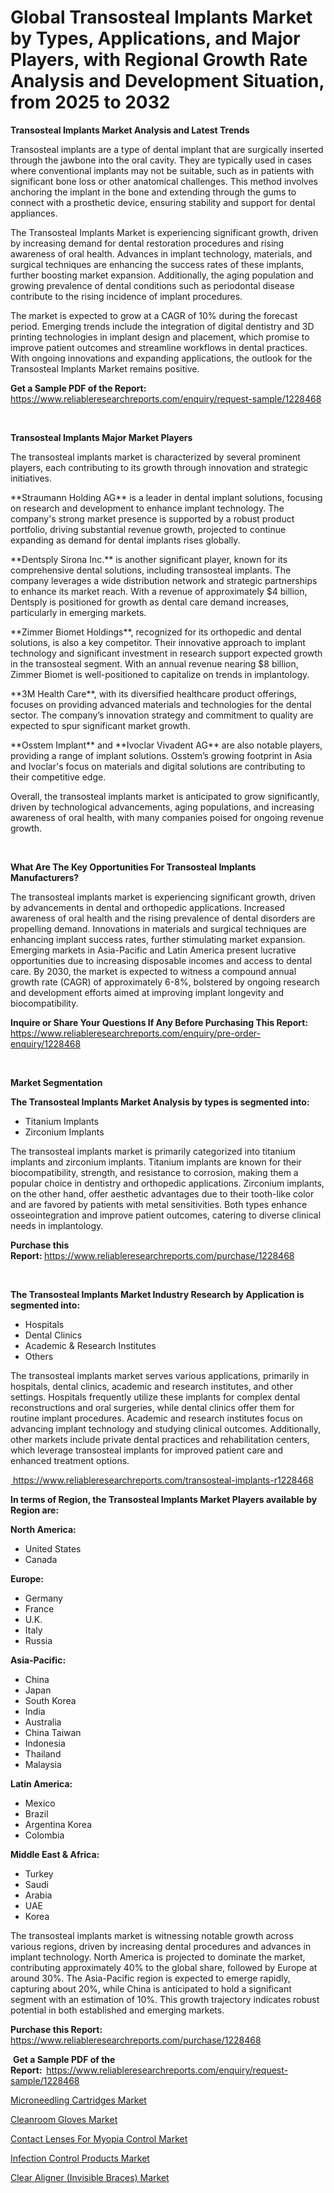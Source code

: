 <p><h1>Global Transosteal Implants Market by Types, Applications, and Major Players, with Regional Growth Rate Analysis and Development Situation, from 2025 to 2032</h1></p><p><strong>Transosteal Implants Market Analysis and Latest Trends</strong></p>
<p><p>Transosteal implants are a type of dental implant that are surgically inserted through the jawbone into the oral cavity. They are typically used in cases where conventional implants may not be suitable, such as in patients with significant bone loss or other anatomical challenges. This method involves anchoring the implant in the bone and extending through the gums to connect with a prosthetic device, ensuring stability and support for dental appliances.</p><p>The Transosteal Implants Market is experiencing significant growth, driven by increasing demand for dental restoration procedures and rising awareness of oral health. Advances in implant technology, materials, and surgical techniques are enhancing the success rates of these implants, further boosting market expansion. Additionally, the aging population and growing prevalence of dental conditions such as periodontal disease contribute to the rising incidence of implant procedures. </p><p>The market is expected to grow at a CAGR of 10% during the forecast period. Emerging trends include the integration of digital dentistry and 3D printing technologies in implant design and placement, which promise to improve patient outcomes and streamline workflows in dental practices. With ongoing innovations and expanding applications, the outlook for the Transosteal Implants Market remains positive.</p></p>
<p><strong>Get a Sample PDF of the Report:&nbsp;</strong> <a href="https://www.reliableresearchreports.com/enquiry/request-sample/1228468?utm_campaign=34&utm_medium=2&utm_source=Github&utm_content=ia&utm_term=03032025&utm_id=transosteal-implants">https://www.reliableresearchreports.com/enquiry/request-sample/1228468</a></p>
<p>&nbsp;</p>
<p><strong>Transosteal Implants Major Market Players</strong></p>
<p><p>The transosteal implants market is characterized by several prominent players, each contributing to its growth through innovation and strategic initiatives.</p><p>**Straumann Holding AG** is a leader in dental implant solutions, focusing on research and development to enhance implant technology. The company's strong market presence is supported by a robust product portfolio, driving substantial revenue growth, projected to continue expanding as demand for dental implants rises globally.</p><p>**Dentsply Sirona Inc.** is another significant player, known for its comprehensive dental solutions, including transosteal implants. The company leverages a wide distribution network and strategic partnerships to enhance its market reach. With a revenue of approximately $4 billion, Dentsply is positioned for growth as dental care demand increases, particularly in emerging markets.</p><p>**Zimmer Biomet Holdings**, recognized for its orthopedic and dental solutions, is also a key competitor. Their innovative approach to implant technology and significant investment in research support expected growth in the transosteal segment. With an annual revenue nearing $8 billion, Zimmer Biomet is well-positioned to capitalize on trends in implantology.</p><p>**3M Health Care**, with its diversified healthcare product offerings, focuses on providing advanced materials and technologies for the dental sector. The company’s innovation strategy and commitment to quality are expected to spur significant market growth.</p><p>**Osstem Implant** and **Ivoclar Vivadent AG** are also notable players, providing a range of implant solutions. Osstem’s growing footprint in Asia and Ivoclar's focus on materials and digital solutions are contributing to their competitive edge.</p><p>Overall, the transosteal implants market is anticipated to grow significantly, driven by technological advancements, aging populations, and increasing awareness of oral health, with many companies poised for ongoing revenue growth.</p></p>
<p>&nbsp;</p>
<p><strong>What Are The Key Opportunities For Transosteal Implants Manufacturers?</strong></p>
<p><p>The transosteal implants market is experiencing significant growth, driven by advancements in dental and orthopedic applications. Increased awareness of oral health and the rising prevalence of dental disorders are propelling demand. Innovations in materials and surgical techniques are enhancing implant success rates, further stimulating market expansion. Emerging markets in Asia-Pacific and Latin America present lucrative opportunities due to increasing disposable incomes and access to dental care. By 2030, the market is expected to witness a compound annual growth rate (CAGR) of approximately 6-8%, bolstered by ongoing research and development efforts aimed at improving implant longevity and biocompatibility.</p></p>
<p><strong>Inquire or Share Your Questions If Any Before Purchasing This Report:</strong> <a href="https://www.reliableresearchreports.com/enquiry/pre-order-enquiry/1228468?utm_campaign=34&utm_medium=2&utm_source=Github&utm_content=ia&utm_term=03032025&utm_id=transosteal-implants">https://www.reliableresearchreports.com/enquiry/pre-order-enquiry/1228468</a></p>
<p>&nbsp;</p>
<p><strong>Market Segmentation</strong></p>
<p><strong>The Transosteal Implants Market Analysis by types is segmented into:</strong></p>
<p><ul><li>Titanium Implants</li><li>Zirconium Implants</li></ul></p>
<p><p>The transosteal implants market is primarily categorized into titanium implants and zirconium implants. Titanium implants are known for their biocompatibility, strength, and resistance to corrosion, making them a popular choice in dentistry and orthopedic applications. Zirconium implants, on the other hand, offer aesthetic advantages due to their tooth-like color and are favored by patients with metal sensitivities. Both types enhance osseointegration and improve patient outcomes, catering to diverse clinical needs in implantology.</p></p>
<p><strong>Purchase this Report:&nbsp;</strong><a href="https://www.reliableresearchreports.com/purchase/1228468?utm_campaign=34&utm_medium=2&utm_source=Github&utm_content=ia&utm_term=03032025&utm_id=transosteal-implants">https://www.reliableresearchreports.com/purchase/1228468</a></p>
<p>&nbsp;</p>
<p><strong>The Transosteal Implants Market Industry Research by Application is segmented into:</strong></p>
<p><ul><li>Hospitals</li><li>Dental Clinics</li><li>Academic & Research Institutes</li><li>Others</li></ul></p>
<p><p>The transosteal implants market serves various applications, primarily in hospitals, dental clinics, academic and research institutes, and other settings. Hospitals frequently utilize these implants for complex dental reconstructions and oral surgeries, while dental clinics offer them for routine implant procedures. Academic and research institutes focus on advancing implant technology and studying clinical outcomes. Additionally, other markets include private dental practices and rehabilitation centers, which leverage transosteal implants for improved patient care and enhanced treatment options.</p></p>
<p><a href="https://www.reliableresearchreports.com/transosteal-implants-r1228468?utm_campaign=34&utm_medium=2&utm_source=Github&utm_content=ia&utm_term=03032025&utm_id=transosteal-implants">&nbsp;https://www.reliableresearchreports.com/transosteal-implants-r1228468</a></p>
<p><strong>In terms of Region, the Transosteal Implants Market Players available by Region are:</strong></p>
<p>
    <p> <strong> North America: </strong>
        <ul>
            <li>United States</li>
            <li>Canada</li>
        </ul>
        </p> 
    <p> <strong> Europe: </strong>
        <ul>
            <li>Germany</li>
            <li>France</li>
            <li>U.K.</li>
            <li>Italy</li>
            <li>Russia</li>
        </ul>
        </p> 
    <p> <strong> Asia-Pacific: </strong>
        <ul>
            <li>China</li>
            <li>Japan</li>
            <li>South Korea</li>
            <li>India</li>
            <li>Australia</li>
            <li>China Taiwan</li>
            <li>Indonesia</li>
            <li>Thailand</li>
            <li>Malaysia</li>
        </ul>
        </p> 
    <p> <strong> Latin America: </strong>
        <ul>
            <li>Mexico</li>
            <li>Brazil</li>
            <li>Argentina Korea</li>
            <li>Colombia</li>
        </ul>
        </p> 
    <p> <strong> Middle East & Africa: </strong>
        <ul>
            <li>Turkey</li>
            <li>Saudi</li>
            <li>Arabia</li>
            <li>UAE</li>
            <li>Korea</li>
        </ul>
    </p>
    </p>
<p><p>The transosteal implants market is witnessing notable growth across various regions, driven by increasing dental procedures and advances in implant technology. North America is projected to dominate the market, contributing approximately 40% to the global share, followed by Europe at around 30%. The Asia-Pacific region is expected to emerge rapidly, capturing about 20%, while China is anticipated to hold a significant segment with an estimation of 10%. This growth trajectory indicates robust potential in both established and emerging markets.</p></p>
<p><strong>Purchase this Report: </strong><a href="https://www.reliableresearchreports.com/purchase/1228468?utm_campaign=34&utm_medium=2&utm_source=Github&utm_content=ia&utm_term=03032025&utm_id=transosteal-implants">https://www.reliableresearchreports.com/purchase/1228468</a></p>
<p>&nbsp;<strong>Get a Sample PDF of the Report:&nbsp;&nbsp;</strong><a href="https://www.reliableresearchreports.com/enquiry/request-sample/1228468?utm_campaign=34&utm_medium=2&utm_source=Github&utm_content=ia&utm_term=03032025&utm_id=transosteal-implants">https://www.reliableresearchreports.com/enquiry/request-sample/1228468</a></p>
<p><strong></strong></p>
<p><p><a href="https://github.com/sungbruington660/Market-Research-Report-List-1/blob/main/microneedling-cartridges-market.md?utm_campaign=34&utm_medium=2&utm_source=Github&utm_content=ia&utm_term=03032025&utm_id=transosteal-implants">Microneedling Cartridges Market</a></p><p><a href="https://github.com/pimanoruman/Market-Research-Report-List-1/blob/main/cleanroom-gloves-market.md?utm_campaign=34&utm_medium=2&utm_source=Github&utm_content=ia&utm_term=03032025&utm_id=transosteal-implants">Cleanroom Gloves Market</a></p><p><a href="https://github.com/akrachveslov/Market-Research-Report-List-1/blob/main/contact-lenses-for-myopia-control-market.md?utm_campaign=34&utm_medium=2&utm_source=Github&utm_content=ia&utm_term=03032025&utm_id=transosteal-implants">Contact Lenses For Myopia Control Market</a></p><p><a href="https://github.com/tashipmhuiri/Market-Research-Report-List-1/blob/main/infection-control-products-market.md?utm_campaign=34&utm_medium=2&utm_source=Github&utm_content=ia&utm_term=03032025&utm_id=transosteal-implants">Infection Control Products Market</a></p><p><a href="https://github.com/adyawafurber1/Market-Research-Report-List-1/blob/main/clear-aligner-invisible-braces-market.md?utm_campaign=34&utm_medium=2&utm_source=Github&utm_content=ia&utm_term=03032025&utm_id=transosteal-implants">Clear Aligner (Invisible Braces) Market</a></p></p>